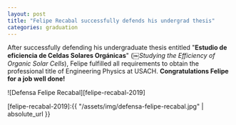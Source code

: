 ```yaml
---
layout: post
title: "Felipe Recabal successfully defends his undergrad thesis"
categories: graduation
---
```


After successfully defending his undergraduate thesis entitled "**Estudio de eficiencia de Celdas Solares Orgánicas**" (￼*Studying the Efficiency of Organic Solar Cells*), Felipe fulfilled all requirements to obtain the professional title of Engineering Physics at USACH. **Congratulations Felipe for a job well done!** 


![Defensa Felipe Recabal][felipe-recabal-2019]



[felipe-recabal-2019]:{{ "/assets/img/defensa-felipe-recabal.jpg" | absolute_url }} 